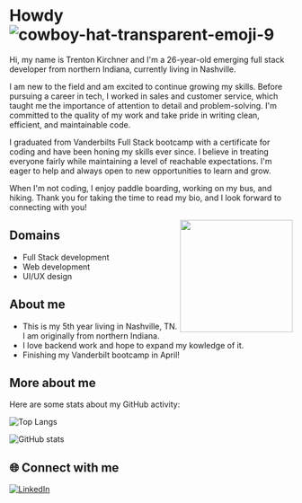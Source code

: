 # Howdy ![cowboy-hat-transparent-emoji-9](https://user-images.githubusercontent.com/114694410/224882932-522430ec-f79d-4475-a26a-010a51f215f6.png)


Hi, my name is Trenton Kirchner and I'm a 26-year-old emerging full stack developer from northern Indiana, currently living in Nashville. 
        
I am new to the field and am excited to continue growing my skills. Before pursuing a career in tech, I worked in sales and customer service, which taught me the importance of attention to detail and problem-solving. I'm committed to the quality of my work and take pride in writing clean, efficient, and maintainable code.
        
I graduated from Vanderbilts Full Stack bootcamp with a certificate for coding and have been honing my skills ever since. I believe in treating everyone fairly while maintaining a level of reachable expectations. I'm eager to help and always open to new opportunities to learn and grow.
        
When I'm not coding, I enjoy paddle boarding, working on my bus, and hiking. Thank you for taking the time to read my bio, and I look forward to connecting with you!

<img align='right' src='https://user-images.githubusercontent.com/114694410/224874450-f5f5eb45-da69-402b-b05d-b1ee5b3d468f.gif' width='200"'>


## Domains

- Full Stack development
- Web development
- UI/UX design

## About me

- This is my 5th year living in Nashville, TN. I am originally from northern Indiana.
- I love backend work and hope to expand my kowledge of it.
- Finishing my Vanderbilt bootcamp in April!

## More about me

Here are some stats about my GitHub activity:

![Top Langs](https://github-readme-stats.vercel.app/api/top-langs/?username=kirchnerdev22&layout=compact)

![GitHub stats](https://github-readme-stats.vercel.app/api?username=kirchnerdev22&count_private=true&show_icons=true&theme=onedark)

## 🌐 Connect with me

<a href="https://www.linkedin.com/in/alexandria-white2/" target="_blank">
  <img src="https://img.shields.io/badge/LinkedIn-%230077B5.svg?&style=flat-square&logo=linkedin&logoColor=white" alt="LinkedIn">
</a>
